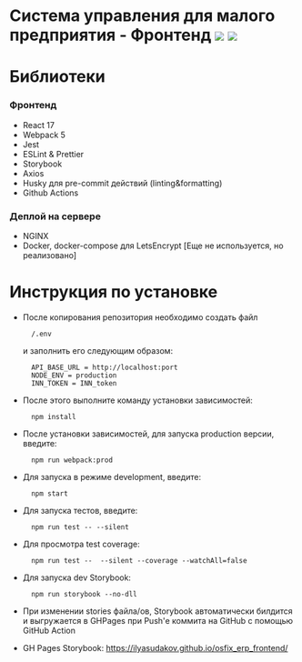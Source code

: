 # Система управления для малого предприятия - Фронтенд <a href="https://codeclimate.com/github/ilyasudakov/osfix_erp_frontend/maintainability"><img src="https://api.codeclimate.com/v1/badges/4caebb62502ad174f310/maintainability" /></a> <a href="https://codeclimate.com/github/ilyasudakov/osfix_erp_frontend/test_coverage"><img src="https://api.codeclimate.com/v1/badges/4caebb62502ad174f310/test_coverage" /></a>

# Библиотеки

### Фронтенд

- React 17
- Webpack 5
- Jest
- ESLint & Prettier
- Storybook
- Axios
- Husky для pre-commit действий (linting&formatting)
- Github Actions

### Деплой на сервере

- NGINX
- Docker, docker-compose для LetsEncrypt [Еще не используется, но реализовано]

# Инструкция по установке

- После копирования репозитория необходимо создать файл

        /.env

  и заполнить его следующим образом:

        API_BASE_URL = http://localhost:port
        NODE_ENV = production
        INN_TOKEN = INN_token

- После этого выполните команду установки зависимостей:

        npm install

- После установки зависимостей, для запуска production версии, введите:

        npm run webpack:prod

- Для запуска в режиме development, введите:

        npm start

- Для запуска тестов, введите:

        npm run test -- --silent

- Для просмотра test coverage:

        npm run test --  --silent --coverage --watchAll=false

- Для запуска dev Storybook:

        npm run storybook --no-dll

- При изменении stories файла/ов, Storybook автоматически билдится и выгружается в GHPages при Push'е коммита на GitHub с помощью GitHub Action

- GH Pages Storybook: https://ilyasudakov.github.io/osfix_erp_frontend/
